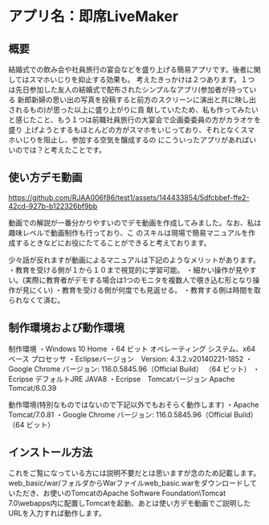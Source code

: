 # アプリ名：即席LiveMaker

## 概要

結婚式での飲み会や社員旅行の宴会などを盛り上げる簡易アプリです。後者に関してはスマホいじりを抑止する効果も。
考えたきっかけは２つあります。１つは先日参加した友人の結婚式で配布されたシンプルなアプリ(参加者が持っている
新郎新婦の思い出の写真を投稿すると前方のスクリーンに演出と共に映し出されるもの)が思った以上に盛り上がりに貢
献していたため、私も作ってみたいと感じたこと、もう１つは前職社員旅行の大宴会で企画委委員の方がカラオケを盛り
上げようとするもほとんどの方がスマホをいじっており、それとなくスマホいじりを阻止し、参加する空気を醸成するの
にこういったアプリがあればいいのでは？と考えたことです。
## 使い方デモ動画
https://github.com/RJAA006f86/test1/assets/144433854/5dfcbbef-ffe2-42cd-927b-b122326bf9bb

動画での解説が一番分かりやすいのでデモ動画を作成してみました。なお、私は趣味レベルで動画制作も行っており、こ
のスキルは現場で簡易マニュアルを作成するときなどにお役にたてることができると考えております。

少々話が反れますが動画によるマニュアルは下記のようなメリットがあります。
・教育を受ける側が１から１０まで視覚的に学習可能。
・細かい操作が見やすい。(実際に教育者がデモする場合は1つのモニタを複数人で覗き込む形となり操作が見にくい)
・教育を受ける側が何度でも見返せる。
・教育する側は時間を取られなくて済む。

## 制作環境および動作環境
制作環境
・Windows 10 Home
・64 ビット オペレーティング システム、x64 ベース プロセッサ
・Eclipseバージョン　Version: 4.3.2.v20140221-1852
・Google Chrome バージョン: 116.0.5845.96（Official Build） （64 ビット）
・Ecripse デフォルトJRE JAVA8
・Ecripse　Tomcatバージョン Apache Tomcat/6.0.39

動作環境(特別なものではないので下記以外でもおそらく動作します)
・Apache Tomcat/7.0.81
・Google Chrome バージョン: 116.0.5845.96（Official Build） （64 ビット）

## インストール方法
これをご覧になっている方には説明不要だとは思いますが念のため記載します。web_basic/war/フォルダからWarファイルweb_basic.warをダウンロードしていただき、お使いのTomcatのApache Software Foundation\Tomcat 7.0\webapps内に配置しTomcatを起動、あとは使い方デモ動画でご説明したURLを入力すれば動作します。


